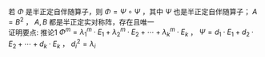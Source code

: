 若 $\Phi$ 是半正定自伴随算子，则 $\Phi=\Psi\circ\Psi$ ，其中 $\Psi$ 也是半正定自伴随算子； $A=B^2$ ， $A,B$ 都是半正定实对称阵，存在且唯一  
证明要点: 推论1  $\Phi^m=\lambda_1^m\cdot E_1+\lambda_2^m\cdot E_2+\cdots+\lambda_k^m\cdot E_k$ ， $\Psi=d_1\cdot E_1+d_2\cdot E_2+\cdots+d_k\cdot E_k$ ， $d_i^2=\lambda_i$  
